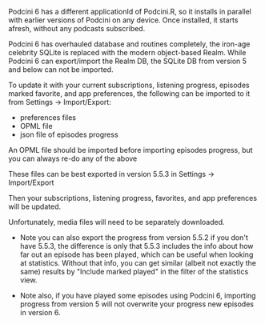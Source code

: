  


Podcini 6 has a different applicationId of Podcini.R, so it installs in parallel with earlier versions of Podcini on any device.
Once installed, it starts afresh, without any podcasts subscribed.

Podcini 6 has overhauled database and routines completely, the iron-age celebrity SQLite is replaced with the modern object-based Realm.
While Podcini 6 can export/import the Realm DB, the SQLite DB from version 5 and below can not be imported.

To update it with your current subscriptions, listening progress, episodes marked favorite, and app preferences,
the following can be imported to it from Settings -> Import/Export:

* preferences files
* OPML file
* json file of episodes progress

An OPML file should be imported before importing episodes progress, but you can always re-do any of the above

These files can be best exported in version 5.5.3 in Settings -> Import/Export

Then your subscriptions, listening progress, favorites, and app preferences will be updated.

Unfortunately, media files will need to be separately downloaded.

* Note you can also export the progress from version 5.5.2 if you don't have 5.5.3, the difference is only that 5.5.3 includes the info about how far out an episode has been played, which can be useful when looking at statistics. Without that info, you can get similar (albeit not exactly the same) results by "Include marked played" in the filter of the statistics view.

* Note also, if you have played some episodes using Podcini 6, importing progress from version 5 will not overwrite your progress new episodes in version 6.

